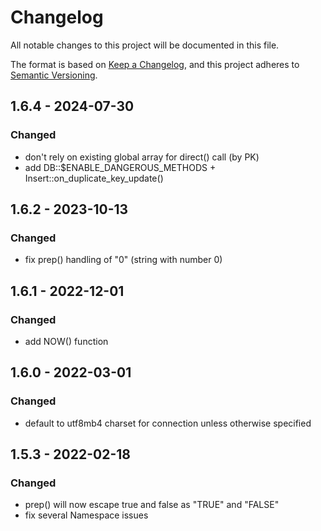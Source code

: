 # Changelog
All notable changes to this project will be documented in this file.

The format is based on [Keep a Changelog](https://keepachangelog.com/en/1.0.0/),
and this project adheres to [Semantic Versioning](https://semver.org/spec/v2.0.0.html).

## 1.6.4 - 2024-07-30
### Changed
- don't rely on existing global array for direct() call (by PK)
- add DB::$ENABLE_DANGEROUS_METHODS + Insert::on_duplicate_key_update()

## 1.6.2 - 2023-10-13
### Changed
- fix prep() handling of "0" (string with number 0)

## 1.6.1 - 2022-12-01
### Changed
- add NOW() function

## 1.6.0 - 2022-03-01
### Changed
- default to utf8mb4 charset for connection unless otherwise specified

## 1.5.3 - 2022-02-18
### Changed
- prep() will now escape true and false as "TRUE" and "FALSE"
- fix several Namespace issues